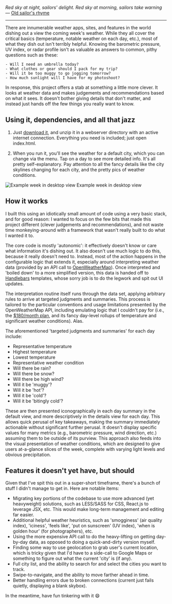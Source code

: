 _Red sky at night, sailors' delight._
_Red sky at morning, sailors take warning_
— [Old sailor's rhyme](http://en.wikipedia.org/wiki/Red_sky_at_morning)

----

There are innumerable weather apps, sites, and features in the world dishing out a view the coming week's weather. While they all cover the critical basics (temperature, notable weather on each day, etc.), most of what they dish out isn't terribly helpful. Knowing the barometric pressure, UV index, or radar profile isn't as valuable as answers to common, pithy questions such as these:

```
- Will I need an umbrella today?
- What clothes or gear should I pack for my trip?
- Will it be too muggy to go jogging tomorrow?
- How much sunlight will I have for my photoshoot?
```

In response, this project offers a stab at something a little more clever. It looks at weather data and makes judgements and recommendations based on what it sees. It doesn't bother giving details that don't matter, and instead just hands off the few things you really want to know.


## Using it, dependencies, and all that jazz

1. Just [download it](http://github.com/comradecid/RedSky), and unzip it in a webserver directory with an active internet connection. Everything you need is included; just open index.html.

2. When you run it, you'll see the weather for a default city, which you can change via the menu. Tap on a day to see more detailed info. It's all pretty self-explanatory. Pay attention to all the fancy details like the city skylines changing for each city, and the pretty pics of weather conditions.

![Example week in desktop view](http://comradecid.com/media/redsky_desktop.png)
Example week in desktop view


## How it works

I built this using an idiotically small amount of code using a very basic stack, and for good reason: I wanted to focus on the few bits that made this project different (clever judgements and recommendations), and not waste time monkeying-around with a framework that wasn't really built to do what I wanted it to.

The core code is mostly 'autonomic': it effectively doesn't know or care what information it's dishing out. It also doesn't use much logic to do this, because it really doesn't need to. Instead, most of the action happens in the configurable logic that extends it, especially around interpreting weather data (provided by an API call to [OpenWeatherMap](http://openweathermap.org/forecast5)). Once interpreted and 'boiled down' to a more simplified version, this data is handed off to [Handlebars](http://handlebarsjs.com) templates, whose sorry job is to do the legwork and spit out UI updates.

The interpretation routine itself runs through the data set, applying arbitrary rules to arrive at targeted judgments and summaries. This process is tailored to the particular conventions and usage limitations presented by the OpenWeatherMap API, including emulating logic that I couldn't pay for (i.e., the [$180/month plan](http://openweathermap.org/price), and its fancy day-level rollups of temperature and significant weather conditions). Alas.

The aforementioned 'targeted judgments and summaries' for each day include:

 * Representative temperature
 * Highest temperature
 * Lowest temperature
 * Representative weather condition	
 * Will there be rain?
 * Will there be snow?
 * Will there be high wind?
 * Will it be 'muggy'?
 * Will it be 'hot'?
 * Will it be 'cold'?
 * Will it be 'bitingly cold'?

These are then presented iconographically in each day summary in the default view, and more descriptively in the details view for each day. This allows quick perusal of key takeaways, making the summary immediately actionable without significant further perusal. It doesn't display specific values for many metrics (e.g., barometric pressure, wind direction, etc.) assuming them to be outside of its purview. This approach also feeds into the visual presentation of weather conditions, which are designed to give users at-a-glance slices of the week, complete with varying light levels and obvious precipitation.


## Features it doesn't yet have, but should

Given that I've spit this out in a super-short timeframe, there's a bunch of stuff I didn't manage to get in. Here are notable items:

* Migrating key portions of the codebase to use more advanced (yet heavyweight) solutions, such as LESS/SASS for CSS, React.js to leverage JSX, etc. This would make long-term management and editing far easier.
* Additional helpful weather heuristics, such as 'smogginess' (air quality index), 'iciness', 'feels like', 'put on sunscreen' (UV index), 'when is golden hour' (for photographers), etc.
* Using the more expensive API call to do the heavy-lifting on getting day-by-day data, as opposed to doing a quick-and-dirty version myself.
* Finding some way to use geolocation to grab user's current location, which is tricky given that I'd have to a side-call to Google Maps or something to figure out what the current 'city' is (if any).
* Full city list, and the ability to search for and select the cities you want to track.
* Swipe-to-navigate, and the ability to move farther ahead in time.
* Better handling errors due to broken connections (current just fails quietly, displaying a blank skybox).

In the meantime, have fun tinkering with it :smile:
